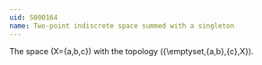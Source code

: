 ```yaml
---
uid: S000164
name: Two-point indiscrete space summed with a singleton
---
```


The space \(X=\{a,b,c\}\) with the topology \(\{\emptyset,\{a,b\},\{c\},X\}\).
